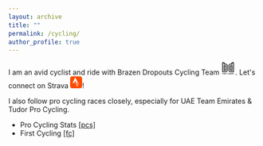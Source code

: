 ```yaml
---
layout: archive
title: ""
permalink: /cycling/
author_profile: true
---
```


I am an avid cyclist and ride with Brazen Dropouts Cycling Team <a href="https://www.brazendropouts.org/"><img src="/images/BD.png" alt="9" width="28" /></a>. Let's connect on Strava [![24](/images/24.png)](https://www.strava.com/athletes/erichsienchenchu)!

I also follow pro cycling races closely, especially for UAE Team Emirates & Tudor Pro Cycling.

* Pro Cycling Stats [[pcs]](https://www.procyclingstats.com/index.php)
* First Cycling [[fc]](https://firstcycling.com/)

